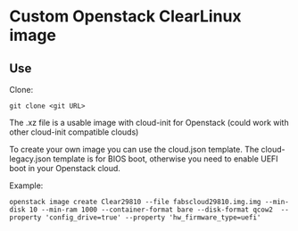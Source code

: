 # Custom Openstack ClearLinux image

## Use

Clone:

```
git clone <git URL>
```
The .xz file is a usable image with cloud-init for Openstack (could work with other cloud-init compatible clouds)

To create your own image you can use the cloud.json template. The cloud-legacy.json template is for BIOS boot, otherwise you need to enable UEFI boot in your Openstack cloud.

Example:

```
openstack image create Clear29810 --file fabscloud29810.img.img --min-disk 10 --min-ram 1000 --container-format bare --disk-format qcow2  --property 'config_drive=true' --property 'hw_firmware_type=uefi'
```


